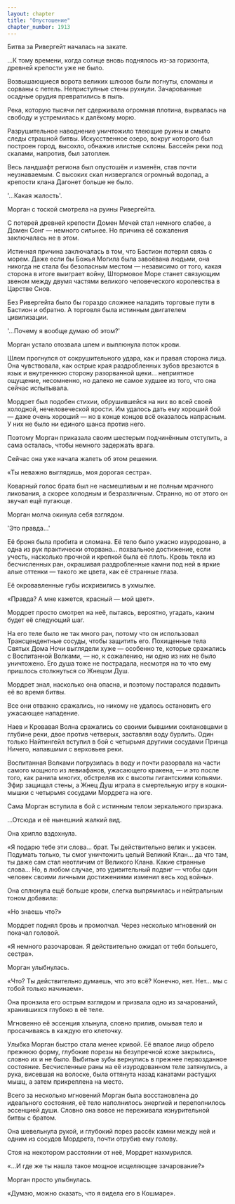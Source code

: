 ```yaml
---
layout: chapter
title: "Опустошение"
chapter_number: 1913
---
```




Битва за Ривергейт началась на закате.

...К тому времени, когда солнце вновь поднялось из-за горизонта, древней крепости уже не было.

Возвышающиеся ворота великих шлюзов были погнуты, сломаны и сорваны с петель. Неприступные стены рухнули. Зачарованные осадные орудия превратились в пыль.

Река, которую тысячи лет сдерживала огромная плотина, вырвалась на свободу и устремилась к далёкому морю.

Разрушительное наводнение уничтожило тлеющие руины и смыло следы страшной битвы. Искусственное озеро, вокруг которого был построен город, высохло, обнажив илистые склоны. Бассейн реки под скалами, напротив, был затоплен.

Весь ландшафт региона был опустошён и изменён, став почти неузнаваемым. С высоких скал низвергался огромный водопад, а крепости клана Дагонет больше не было.

'...Какая жалость'.

Морган с тоской смотрела на руины Ривергейта.

С потерей древней крепости Домен Мечей стал немного слабее, а Домен Сонг — немного сильнее. Но причина её сожаления заключалась не в этом.

Истинная причина заключалась в том, что Бастион потерял связь с морем. Даже если бы Божья Могила была завоёвана людьми, она никогда не стала бы безопасным местом — независимо от того, какая сторона в итоге выиграет войну, Штормовое Море станет связующим звеном между двумя частями великого человеческого королевства в Царстве Снов.

Без Ривергейта было бы гораздо сложнее наладить торговые пути в Бастион и обратно. А торговля была истинным двигателем цивилизации.

'...Почему я вообще думаю об этом?'

Морган устало отозвала шлем и выплюнула поток крови.

Шлем прогнулся от сокрушительного удара, как и правая сторона лица. Она чувствовала, как острые края раздробленных зубов врезаются в язык и внутреннюю сторону разорванной щеки... неприятное ощущение, несомненно, но далеко не самое худшее из того, что она сейчас испытывала.

Мордрет был подобен стихии, обрушившейся на них во всей своей холодной, нечеловеческой ярости. Им удалось дать ему хороший бой — даже очень хороший — но в конце концов всё оказалось напрасным. У них не было ни единого шанса против него.

Поэтому Морган приказала своим шестерым подчинённым отступить, а сама осталась, чтобы немного задержать врага.

Сейчас она уже начала жалеть об этом решении.

«Ты неважно выглядишь, моя дорогая сестра».

Коварный голос брата был не насмешливым и не полным мрачного ликования, а скорее холодным и безразличным. Странно, но от этого он звучал ещё пугающе.

Морган молча окинула себя взглядом.

'Это правда...'

Её броня была пробита и сломана. Её тело было ужасно изуродовано, а одна из рук практически оторвана... похвальное достижение, если учесть, насколько прочной и крепкой была её плоть. Кровь текла из бесчисленных ран, окрашивая раздробленные камни под ней в яркие алые оттенки — такого же цвета, как её странные глаза.

Её окровавленные губы искривились в ухмылке.

«Правда? А мне кажется, красный — мой цвет».

Мордрет просто смотрел на неё, пытаясь, вероятно, угадать, каким будет её следующий шаг.

На его теле было не так много ран, потому что он использовал Трансцендентные сосуды, чтобы защитить его. Похищенные тела Святых Дома Ночи выглядели хуже — особенно те, которые сражались с Воспитанной Волками, — но, к сожалению, ни одно из них не было уничтожено. Его душа тоже не пострадала, несмотря на то что ему пришлось столкнуться со Жнецом Душ.

Мордрет знал, насколько она опасна, и поэтому постарался подавить её во время битвы.

Все они отважно сражались, но никому не удалось остановить его ужасающее нападение.

Наев и Кровавая Волна сражались со своими бывшими соклановцами в глубине реки, двое против четверых, заставляя воду бурлить. Один только Найтингейл вступил в бой с четырьмя другими сосудами Принца Ничего, напавшими с верховьев реки.

Воспитанная Волками погрузилась в воду и почти разорвала на части самого мощного из левиафанов, ужасающего кракена, — и это после того, как ранила многих, обстреляв их с высоты гигантскими копьями. Эфир защищал стены, а Жнец Душ играла в смертельную игру в кошки-мышки с четырьмя сосудами Мордрета на юге.

Сама Морган вступила в бой с истинным телом зеркального призрака.

...Отсюда и её нынешний жалкий вид.

Она хрипло вздохнула.

«Я подарю тебе эти слова... брат. Ты действительно велик и ужасен. Подумать только, ты смог уничтожить целый Великий Клан... да что там, ты даже сам стал неотличим от Великого Клана. Какие странные слова... Но, в любом случае, это удивительный подвиг — чтобы один человек своими личными достижениями изменил весь ход войны».

Она сплюнула ещё больше крови, слегка выпрямилась и нейтральным тоном добавила:

«Но знаешь что?»

Мордрет поднял бровь и промолчал. Через несколько мгновений он покачал головой.

«Я немного разочарован. Я действительно ожидал от тебя большего, сестра».

Морган улыбнулась.

«Что? Ты действительно думаешь, что это всё? Конечно, нет. Нет... мы с тобой только начинаем».

Она пронзила его острым взглядом и призвала одно из зачарований, хранившихся глубоко в её теле.

Мгновенно её эссенция хлынула, словно прилив, омывая тело и просачиваясь в каждую его клеточку.

Улыбка Морган быстро стала менее кривой. Её впалое лицо обрело прежнюю форму, глубокие порезы на безупречной коже закрылись, словно их и не было. Выбитые зубы вернулись в прежнее первозданное состояние. Бесчисленные раны на её изуродованном теле затянулись, а рука, висевшая на волоске, была оттянута назад канатами растущих мышц, а затем прикреплена на место.

Всего за несколько мгновений Морган была восстановлена ​​до идеального состояния, её тело наполнилось энергией и переполнилось эссенцией души. Словно она вовсе не переживала изнурительной битвы с братом.

Она шевельнула рукой, и глубокий порез рассёк камни между ней и одним из сосудов Мордрета, почти отрубив ему голову.

Стоя на некотором расстоянии от неё, Мордрет нахмурился.

«...И где же ты нашла такое мощное исцеляющее зачарование?»

Морган просто улыбнулась.

«Думаю, можно сказать, что я видела его в Кошмаре».

